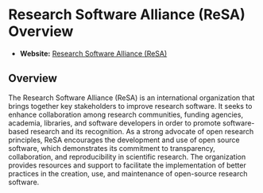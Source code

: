 # Research Software Alliance (ReSA) Overview

- **Website:** [Research Software Alliance (ReSA)](https://www.researchsoft.org/)

## Overview

The Research Software Alliance (ReSA) is an international organization that brings together key stakeholders to improve research software. It seeks to enhance collaboration among research communities, funding agencies, academia, libraries, and software developers in order to promote software-based research and its recognition. As a strong advocate of open research principles, ReSA encourages the development and use of open source software, which demonstrates its commitment to transparency, collaboration, and reproducibility in scientific research. The organization provides resources and support to facilitate the implementation of better practices in the creation, use, and maintenance of open-source research software.
